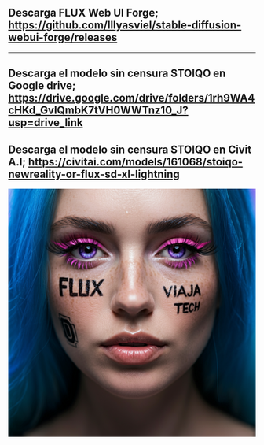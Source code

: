 Descarga FLUX Web UI Forge; 
https://github.com/lllyasviel/stable-diffusion-webui-forge/releases
----
----
Descarga el modelo sin censura STOIQO en Google drive;
https://drive.google.com/drive/folders/1rh9WA4cHKd_GvlQmbK7tVH0WWTnz10_J?usp=drive_link
----
Descarga el modelo sin censura STOIQO en Civit A.I;
https://civitai.com/models/161068/stoiqo-newreality-or-flux-sd-xl-lightning
----
![](https://github.com/viajatech/FLUX/blob/main/image_fx_%20-%202024-10-07T032024.756.jpg)
